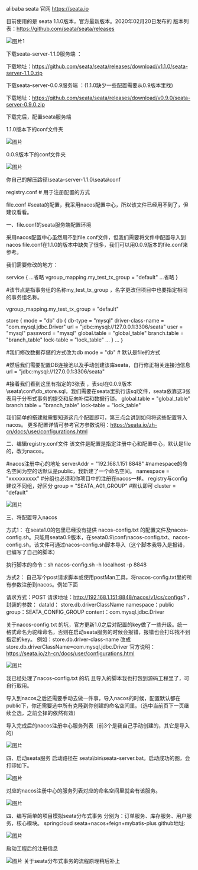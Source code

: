 



 alibaba seata 官网 https://seata.io

目前使用的是 seata 1.1.0版本，官方最新版本。2020年02月20日发布的
版本列表：https://github.com/seata/seata/releases


![图片1](https://github.com/a970066364/spring-cloud-alibaba-seata/blob/master/md-img/1.png)

下载seata-server-1.1.0服务端 ：

下载地址：https://github.com/seata/seata/releases/download/v1.1.0/seata-server-1.1.0.zip

下载seata-server-0.0.9服务端 ：(1.1.0缺少一些配置需要从0.9版本里找)

下载地址：https://github.com/seata/seata/releases/download/v0.9.0/seata-server-0.9.0.zip



下载完后，配置seata服务端



1.1.0版本下的conf文件夹

![图片](https://github.com/a970066364/spring-cloud-alibaba-seata/blob/master/md-img/2.png)



0.0.9版本下的conf文件夹

![图片](https://github.com/a970066364/spring-cloud-alibaba-seata/blob/master/md-img/3.png)



你自己的解压路径\seata-server-1.1.0\seata\conf

registry.conf	# 用于注册配置的方式

file.conf 		#seata的配置，我采用nacos配置中心，所以该文件已经用不到了，但建议看看。

一、file.conf的seata服务端配置环境

​	采用nacos配置中心虽然用不到file.conf文件，但我们需要将文件中配置导入到nacos
file.conf在1.1.0的版本中缺失了很多，我们可以用0.0.9版本的file.conf来参考。

我们需要修改的地方：

service {
  ...省略
  vgroup_mapping.my_test_tx_group = "default"
  ...省略
}

#该节点是指事务组的名称my_test_tx_group ，名字更改但项目中也要指定相同的事务组名称。



vgroup_mapping.my_test_tx_group = "default"

store {
mode = "db"
  db {
    db-type = "mysql"
    driver-class-name = "com.mysql.jdbc.Driver"
    url = "jdbc:mysql://127.0.0.1:3306/seata"
    user = "mysql"
    password = "mysql"
    global.table = "global_table"
    branch.table = "branch_table"
    lock-table = "lock_table"
 		  ...
  }
  ...
｝



#我们修改数据存储的方式改为db
mode = "db" # 默认是file的方式

#然后我们需要配置DB连接池以及手动创建该库seata，自行修正相关连接池信息
url = "jdbc:mysql://127.0.0.1:3306/seata"

#接着我们看到这里有指定的3张表 ，表sql在0.0.9版本\seata\conf\db_store.sql，我们需要在seata里执行该sql文件，seata依靠这3张表用于分布式事务的提交和反向补偿和数据行锁。
global.table = "global_table"
branch.table = "branch_table"
lock-table = "lock_table"



我们简单的搭建就需要知道这几个配置即可，第三点会讲到如何将这些配置导入nacos。
更多配置详情可参考官方参数说明：https://seata.io/zh-cn/docs/user/configurations.html





二、编辑registry.conf文件
该文件是配置是指定注册中心和配置中心，默认是file的，改为nacos。

#nacos注册中心的地址
serverAddr = "192.168.1.151:8848"
#namespace的命名空间为空的话默认是public，我新建了一个命名空间。
namespace = "xxxxxxxxxx"
#分组也必须和你项目中的注册在nacos一样。 registry与config 建议不同组，好区分
group = "SEATA_A01_GROUP" 
#默认即可
cluster = "default"  

![图片](https://github.com/a970066364/spring-cloud-alibaba-seata/blob/master/md-img/4.png)



三、将配置导入nacos

方式1：
	在seata1.0的包里已经没有提供 nacos-config.txt 的配置文件及nacos-config.sh。只能用seata0.9版本，在seata0.9\conf\nacos-config.txt、nacos-config.sh。该文件可通过nacos-config.sh脚本导入（这个脚本我导入是报错，已编写了自己的脚本）

执行脚本的命令：sh nacos-config.sh -h localhost -p 8848



方式2：
	自己写个post请求脚本或使用postMan工具，将nacos-config.txt里的所有参数注册到nacos。例如下面

请求方式：POST
请求地址：http://192.168.1.151:8848/nacos/v1/cs/configs? ，
封装的参数：
dataId： store.db.driverClassName
namespace：public
group：SEATA_CONFIG_GROUP
content：com.mysql.jdbc.Driver

关于nacos-config.txt 的坑，官方更新1.0之后对配置的key做了一些升级。统一格式命名为驼峰命名，否则在启动seata服务的时候会报错，报错也会打印找不到指定的key。
例如：store.db.driver-class-name  改成 store.db.driverClassName=com.mysql.jdbc.Driver
官方说明：https://seata.io/zh-cn/docs/user/configurations.html

![图片](https://github.com/a970066364/spring-cloud-alibaba-seata/blob/master/md-img/5.png)

我已经处理了nacos-config.txt 的坑 且导入的脚本我也打包到源码工程里了，可自行取用。

导入到nacos之后还需要手动去做一件事，导入nacos的时候，配置默认都在public下，你还需要选中所有克隆到你创建的命名空间里。（选中当前页下一页继续全选，之前全择的依然有效）

导入完成后的nacos注册中心服务列表（前3个是我自己手动创建的，其它是导入的）

![图片](https://github.com/a970066364/spring-cloud-alibaba-seata/blob/master/md-img/6.png)

四、启动seata服务
启动路径在 seata\bin\seata-server.bat。启动成功的图，会打印如下。 

![图片](https://github.com/a970066364/spring-cloud-alibaba-seata/blob/master/md-img/7.png)

对应的nacos注册中心的服务列表对应的命名空间里就会有该服务。

![图片](https://github.com/a970066364/spring-cloud-alibaba-seata/blob/master/md-img/8.png)


四、编写简单的项目模拟seata分布式事务
分别为：订单服务、库存服务、用户服务，核心模块。
springcloud seata+nacos+feign+mybatis-plus 
github地址:

![图片](https://github.com/a970066364/spring-cloud-alibaba-seata/blob/master/md-img/9.png)

启动工程后的注册信息


![图片](https://github.com/a970066364/spring-cloud-alibaba-seata/blob/master/md-img/10.png)
关于seata分布式事务的流程原理稍后补上
